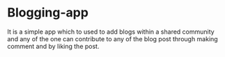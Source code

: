 # Blogging-app
It is a simple app which to used to add blogs within a shared community and any of the one can contribute to any of the blog post through making comment and by liking the post.
